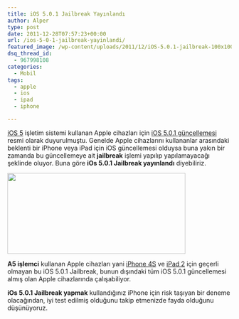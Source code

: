 ```yaml
---
title: iOS 5.0.1 Jailbreak Yayınlandı
author: Alper
type: post
date: 2011-12-28T07:57:23+00:00
url: /ios-5-0-1-jailbreak-yayinlandi/
featured_image: /wp-content/uploads/2011/12/iOS-5.0.1-jailbreak-100x100.jpg
dsq_thread_id:
  - 967998108
categories:
  - Mobil
tags:
  - apple
  - ios
  - ipad
  - iphone

---
```

[iOS 5][1] işletim sistemi kullanan Apple cihazları için [iOS 5.0.1 güncellemesi][2] resmi olarak duyurulmuştu. Genelde Apple cihazlarını kullananlar arasındaki beklenti bir iPhone veya iPad için iOS güncellemesi olduysa buna yakın bir zamanda bu güncellemeye ait **jailbreak** işlemi yapılıp yapılamayacağı şeklinde oluyor. Buna göre **iOs 5.0.1 Jailbreak yayınlandı** diyebiliriz.

<img class="aligncenter size-full wp-image-7362" title="iOS-5.0.1-jailbreak" src="https://www.murekkep.org/wp-content/uploads/2011/12/iOS-5.0.1-jailbreak.jpg" alt="" width="400" height="182" srcset="https://www.murekkep.org/wp-content/uploads/2011/12/iOS-5.0.1-jailbreak.jpg 400w, https://www.murekkep.org/wp-content/uploads/2011/12/iOS-5.0.1-jailbreak-300x136.jpg 300w" sizes="(max-width: 400px) 100vw, 400px" /> 

**A5 işlemci** kullanan Apple cihazları yani [iPhone 4S][3] ve [iPad 2][4] için geçerli olmayan bu iOS 5.0.1 Jailbreak, bunun dışındaki tüm iOS 5.0.1 güncellemesi almış olan Apple cihazlarında çalışabiliyor.

**iOs 5.0.1 Jailbreak yapmak** kullandığınız iPhone için risk taşıyan bir deneme olacağından, iyi test edilmiş olduğunu takip etmenizde fayda olduğunu düşünüyoruz.

 [1]: https://www.murekkep.org/ios-5-ile-gelen-yeni-ozelliklerin-tum-listesi-6882 "iOS 5"
 [2]: https://www.murekkep.org/ios-5-0-1-guncellemesi-duyuruldu-7082 "iOS 5.0.1 Güncellemesi"
 [3]: https://www.murekkep.org/iphone-4s-ozellikleri-6921 "iPhone 4s"
 [4]: https://www.murekkep.org/apple-ipad-2-7086 "iPad 2"